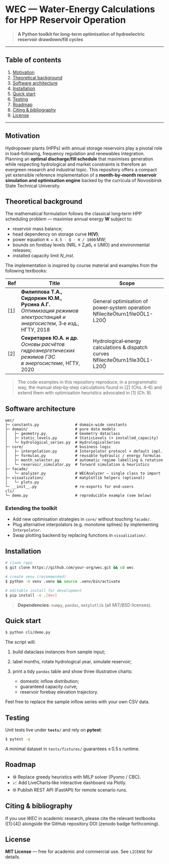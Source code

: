 # WEC — Water‑Energy Calculations for HPP Reservoir Operation

> **A Python toolkit for long‑term optimisation of hydroelectric reservoir drawdown/fill cycles**

---

## Table of contents

1. [Motivation](#motivation)
2. [Theoretical background](#theoretical-background)
3. [Software architecture](#software-architecture)
4. [Installation](#installation)
5. [Quick start](#quick-start)
6. [Testing](#testing)
7. [Roadmap](#roadmap)
8. [Citing & bibliography](#citing--bibliography)
9. [License](#license)

---

## Motivation

Hydropower plants (HPPs) with annual storage reservoirs play a pivotal role in load–following,
frequency regulation and renewables integration.
Planning an **optimal discharge/fill schedule** that maximises generation while respecting
hydrological and market constraints is therefore an evergreen research and industrial topic.
This repository offers a compact yet extensible reference implementation of a
**month‑by‑month reservoir simulation and optimisation engine** backed by the curricula of
Novosibirsk State Technical University.


## Theoretical background

The mathematical formulation follows the classical long‑term HPP scheduling problem
— maximise annual energy **W** subject to:

* reservoir mass balance;
* head dependency on storage curve **H(V)**;
* power equation `N = 8.5 · Q · H / 1000` MW;
* bounds on forebay levels (NRL ≤ Z₍вб₎ ≤ UМО) and environmental releases;
* installed capacity limit *N\_inst*.

The implementation is inspired by course material and examples from the following
textbooks:

| Ref  | Title                                                                                                                       | Scope                                                                           |
| ---- | --------------------------------------------------------------------------------------------------------------------------- | ------------------------------------------------------------------------------- |
| \[1] | **Филиппова Т.А., Сидоркин Ю.М., Русина А.Г.**<br>*Оптимизация режимов электростанций и энергосистем*, 3‑е изд., НГТУ, 2018 | General optimisation of power‑system operation fileciteturn1file0L1-L20     |
| \[2] | **Секретарев Ю.А. и др.** *Основы расчётов гидроэнергетических режимов ГЭС в энергосистеме*, НГТУ, 2020                     | Hydrological‑energy calculations & dispatch curves fileciteturn1file3L1-L20 |

> The code examples in this repository reproduce, in a programmatic way, the
> manual step‑by‑step calculations found in \[2] (Chs. 4–6) and extend them with
> optimisation heuristics advocated in \[1] (Ch. 9).

## Software architecture

```text
wec/
├─ constants.py                # domain‑wide constants
├─ domain/                     # pure data models
│   ├─ geometry.py             # Geometry dataclass
│   ├─ static_levels.py        # StaticLevels (+ installed_capacity)
│   └─ hydrological_series.py  # HydrologicalSeries
├─ core/                       # business logic
│   ├─ interpolation.py        # Interpolator protocol + default impl.
│   ├─ formulas.py             # reusable hydraulic / energy formulas
│   ├─ month_selector.py       # automatic regime labelling & rotation
│   └─ reservoir_simulator.py  # forward simulation & heuristics
├─ facade/
│   └─ analyzer.py             # WECAnalyzer – single class to import
├─ visualization/              # matplotlib helpers (optional)
│   └─ plots.py
└─ __init__.py                 # re‑exports for end‑users
cli/
└─ demo.py                     # reproducible example (see below)
```

### Extending the toolkit

* Add new optimisation strategies in `core/` without touching `facade/`.
* Plug alternative interpolators (e.g. monotone splines) by implementing
  `Interpolator`.
* Swap plotting backend by replacing functions in `visualization/`.

## Installation

```bash
# clone repo
$ git clone https://github.com/your‑org/wec.git && cd wec

# create venv (recommended)
$ python -m venv .venv && source .venv/bin/activate

# editable install for development
$ pip install -e .[dev]
```

> **Dependencies**: `numpy`, `pandas`, `matplotlib` (all MIT/BSD licenses).

## Quick start

```bash
$ python cli/demo.py
```

The script will:

1. build dataclass instances from sample input;
2. label months, rotate hydrological year, simulate reservoir;
3. print a tidy `pandas` table and show three illustrative charts:

   * domestic inflow distribution;
   * guaranteed capacity curve;
   * reservoir forebay elevation trajectory.

Feel free to replace the sample inflow series with your own CSV data.

## Testing

Unit tests live under **`tests/`** and rely on **pytest**:

```bash
$ pytest -q
```

A minimal dataset in `tests/fixtures/` guarantees ≤ 0.5 s runtime.

## Roadmap

* ⚙️  Replace greedy heuristics with MILP solver (Pyomo / CBC).
* 📈  Add LiveCharts‑like interactive dashboard via Plotly.
* 🌐  Publish REST API (FastAPI) for remote scenario runs.

## Citing & bibliography

If you use *WEC* in academic research, please cite the relevant textbooks
(\[1]‑\[4]) alongside the GitHub repository DOI (zenodo badge forthcoming).

## License

**MIT License** — free for academic and commercial use.  See `LICENSE` for details.
